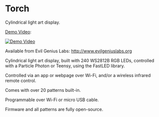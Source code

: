 # Torch
Cylindrical light art display.

[Demo Video](https://www.youtube.com/watch?v=UvmhVLCMRTs):

[![Demo Video](http://img.youtube.com/vi/UvmhVLCMRTs/1.jpg)](https://www.youtube.com/watch?v=UvmhVLCMRTs)

Available from Evil Genius Labs: http://www.evilgeniuslabs.org

Cylindrical light art display, built with 240 WS2812B RGB LEDs, controlled with a Particle Photon or Teensy, using the FastLED library.

Controlled via an app or webpage over Wi-Fi, and/or a wireless infrared remote control.

Comes with over 20 patterns built-in.

Programmable over Wi-Fi or micro USB cable.

Firmware and all patterns are fully open-source.
